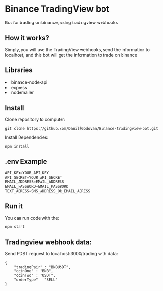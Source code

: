# Binance TradingView bot
Bot for trading on binance, using tradingview webhooks

## How it works?

Simply, you will use the TradingView webhooks, send the information to localhost, and this bot will get the information to trade on binance

## Libraries

<li> binance-node-api
<li> express
<li> nodemailer

## Install

Clone repository to computer:
```
git clone https://github.com/DanillGodovan/Binance-tradingview-bot.git
```

Install Dependencies:
```
npm install
```

## .env Example

```js
API_KEY=YOUR_API_KEY
API_SECRET=YOUR_API_SECRET
EMAIL_ADDRESS=EMAIL_ADDRESS
EMAIL_PASSWORD=EMAIL_PASSWORD
TEXT_ADRESS=SMS_ADDRESS_OR_EMAIL_ADRESS
```

## Run it

You can run code with the:

```
npm start
```

## Tradingview webhook data:

Send POST request to localhost:3000/trading with data:

```
{
	"tradingPair" : "BNBUSDT",
	"coinOne" : "BNB",
	"coinTwo" : "USDT",
	"orderType" : "SELL"
}
```
